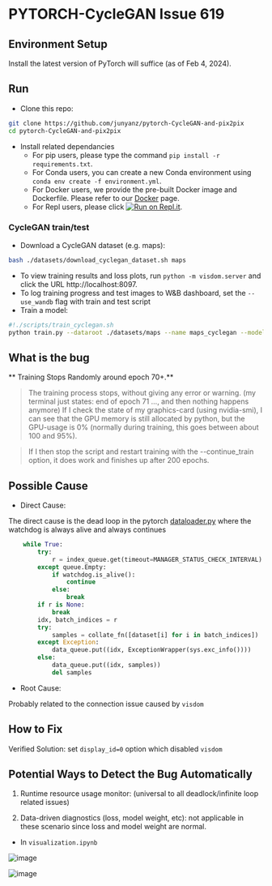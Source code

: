 # PYTORCH-CycleGAN Issue 619



## Environment Setup

Install the latest version of PyTorch will suffice (as of Feb 4, 2024).

## Run


- Clone this repo:
```bash
git clone https://github.com/junyanz/pytorch-CycleGAN-and-pix2pix
cd pytorch-CycleGAN-and-pix2pix
```

- Install related dependancies
  - For pip users, please type the command `pip install -r requirements.txt`.
  - For Conda users, you can create a new Conda environment using `conda env create -f environment.yml`.
  - For Docker users, we provide the pre-built Docker image and Dockerfile. Please refer to our [Docker](docs/docker.md) page.
  - For Repl users, please click [![Run on Repl.it](https://repl.it/badge/github/junyanz/pytorch-CycleGAN-and-pix2pix)](https://repl.it/github/junyanz/pytorch-CycleGAN-and-pix2pix).

### CycleGAN train/test
- Download a CycleGAN dataset (e.g. maps):
```bash
bash ./datasets/download_cyclegan_dataset.sh maps
```
- To view training results and loss plots, run `python -m visdom.server` and click the URL http://localhost:8097.
- To log training progress and test images to W&B dashboard, set the `--use_wandb` flag with train and test script
- Train a model:
```bash
#!./scripts/train_cyclegan.sh
python train.py --dataroot ./datasets/maps --name maps_cyclegan --model cycle_gan
```


## What is the bug

** Training Stops Randomly around epoch 70+.**

> The training process stops, without giving any error or warning.
  (my terminal just states: end of epoch 71 ..., and then nothing happens anymore)
  If I check the state of my graphics-card (using nvidia-smi), I can see that the GPU memory is still allocated by python, but the GPU-usage is 0% (normally during training, this goes between about 100 and 95%).

> If I then stop the script and restart training with the --continue_train option, it does work and finishes up after 200 epochs.

## Possible Cause

* Direct Cause:

The direct cause is the dead loop in the pytorch [dataloader.py](https://github.com/pytorch/pytorch/blob/a24163a95edb193ff7b06e98cd69bf7cfd4c0d2f/torch/utils/data/dataloader.py#L94-L111) where the watchdog is always alive and always continues

```python
    while True:
        try:
            r = index_queue.get(timeout=MANAGER_STATUS_CHECK_INTERVAL)
        except queue.Empty:
            if watchdog.is_alive():
                continue
            else:
                break
        if r is None:
            break
        idx, batch_indices = r
        try:
            samples = collate_fn([dataset[i] for i in batch_indices])
        except Exception:
            data_queue.put((idx, ExceptionWrapper(sys.exc_info())))
        else:
            data_queue.put((idx, samples))
            del samples
```

* Root Cause:

Probably related to the connection issue caused by `visdom`

## How to Fix

Verified Solution: set `display_id=0` option which disabled `visdom`

## Potential Ways to Detect the Bug Automatically

1. Runtime resource usage monitor: (universal to all deadlock/infinite loop related issues)


2. Data-driven diagnostics (loss, model weight, etc): not applicable in these scenario since loss and model weight are normal.

- In `visualization.ipynb`

![image](https://github.com/OrderLab/machine-learning-issues/assets/97345341/a22beb0c-708a-44a7-b7a4-2f54ac033b72)


![image](https://github.com/OrderLab/machine-learning-issues/assets/97345341/228062a8-5c3a-44ee-80c1-582bdd9d2bdd)





